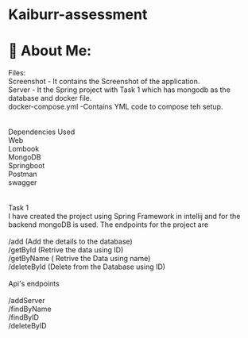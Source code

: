 # Kaiburr-assessment

# 💫 About Me:
Files:<br>Screenshot - It contains the Screenshot of the application.<br>Server - It the Spring project with Task 1 which has mongodb as the database and docker file.<br>docker-compose.yml -Contains YML code to compose teh setup.<br><br><br>Dependencies Used<br>Web<br>Lombook <br>MongoDB<br>Springboot<br>Postman<br>swagger<br><br><br>Task 1<br>I have created the project using Spring Framework in intellij and for the backend mongoDB is used. The endpoints for the project are<br><br>/add (Add the details to the database)<br>/getById (Retrive the data using ID)<br>/getByName ( Retrive the Data using name)<br>/deleteById (Delete from the Database using ID)<br><br>Api's endpoints<br><br>/addServer<br>/findByName<br>/findByID<br>/deleteByID<br>




